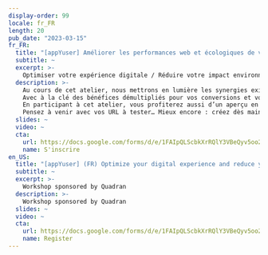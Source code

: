 ```yaml
---
display-order: 99
locale: fr_FR
length: 20
pub_date: "2023-03-15"
fr_FR:
  title: "[appYuser] Améliorer les performances web et écologiques de vos sites web : même combat !"
  subtitle: ~
  excerpt: >-
    Optimiser votre expérience digitale / Réduire votre impact environnemental : comment gagner (facilement) sur les deux tableaux ?
  description: >-
    Au cours de cet atelier, nous mettrons en lumière les synergies existantes d’optimisation de l’expérience digitale et de réduction de l’impact environnemental par phase projet. 
    Avec à la clé des bénéfices démultipliés pour vos conversions et votre image de marque…
    En participant à cet atelier, vous profiterez aussi d’un aperçu en avant-première du fonctionnement de notre nouvel outil appYplanet, première solution sur le marché permettant de mesurer l’impact environnemental réel de vos sites web, basé sur notre technologie de Real User Monitoring… 
    Pensez à venir avec vos URL à tester… Mieux encore : créez dès maintenant <a href="https://appyuser.quadran.eu/performance/#/createAccount"   target="_blank" rel="nofollow">votre compte freemium appYuser</a> et déployez notre solution sur votre site et nous vous ferons un retour personnalisé durant l’atelier !
  slides: ~
  video: ~
  cta:
    url: https://docs.google.com/forms/d/e/1FAIpQLScbkXrRQlY3VBeQyv5oo2ZoOruDQCIKLDmP5ZIMPV2G14G9cw/viewform
    name: S'inscrire
en_US:
  title: "[appYuser] (FR) Optimize your digital experience and reduce your environmental footprint"
  subtitle: ~
  excerpt: >-
    Workshop sponsored by Quadran
  description: >-
    Workshop sponsored by Quadran
  slides: ~
  video: ~
  cta:
    url: https://docs.google.com/forms/d/e/1FAIpQLScbkXrRQlY3VBeQyv5oo2ZoOruDQCIKLDmP5ZIMPV2G14G9cw/viewform
    name: Register
---
```

